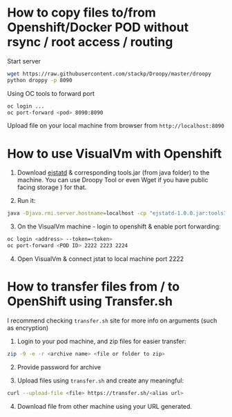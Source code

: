 # How to copy files to/from Openshift/Docker POD without rsync / root access / routing
Start server
```bash
wget https://raw.githubusercontent.com/stackp/Droopy/master/droopy
python droppy -p 8090
```
Using OC tools to forward port
```bash
oc login ...
oc port-forward <pod> 8090:8090
``` 
Upload file on your local machine from browser from `http://localhost:8090`

# How to use VisualVm with Openshift
1) Download [ejstatd](https://github.com/saikek/ejstatd) & corresponding tools.jar (from java folder) to the machine. 
You can use Droopy Tool or even Wget if you have public facing storage ) for that.

2) Run it:
```bash
java -Djava.rmi.server.hostname=localhost -cp "ejstatd-1.0.0.jar:tools1.8.jar" com.github.anthony_o.ejstatd.EJstatd -pr2222 -ph2223 -pv2224
```

3) On the VisualVm machine - login to openshift & enable port forwarding:
```bash
oc login <address> --token=<token>
oc port-forward <POD ID> 2222 2223 2224
```

4) Open VisualVm & connect jstat to local machine port 2222

# How to transfer files from / to OpenShift using Transfer.sh
I recommend checking `transfer.sh` site for more info on arguments (such as encryption)

1) Login to your pod machine, and zip files for easier transfer:
```bash
zip -9 -e -r <archive name> <file or folder to zip>
``` 
2) Provide password for archive

3) Upload files using `transfer.sh` and create any meaningful:

```bash
curl --upload-file <file> https://transfer.sh/<alias url>
```

4) Download file from other machine using your URL generated.
